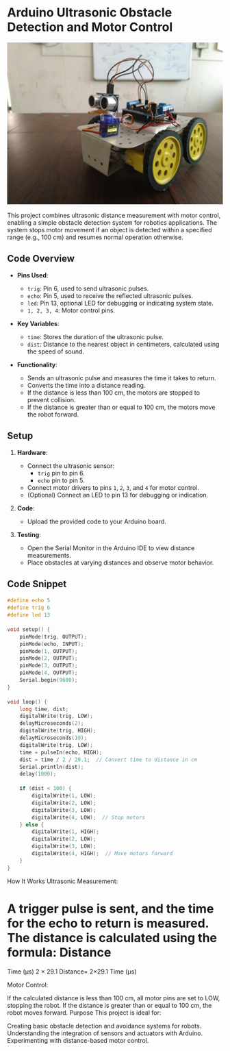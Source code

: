 # Arduino Ultrasonic Obstacle Detection and Motor Control  
![Alt text](https://github.com/narayanshastri/Arduinocodes/blob/main/ObstacleAvoidanceRobot/IMG_20220219_135755.jpg)

This project combines ultrasonic distance measurement with motor control, enabling a simple obstacle detection system for robotics applications. The system stops motor movement if an object is detected within a specified range (e.g., 100 cm) and resumes normal operation otherwise.  

## Code Overview  

- **Pins Used**:  
  - `trig`: Pin 6, used to send ultrasonic pulses.  
  - `echo`: Pin 5, used to receive the reflected ultrasonic pulses.  
  - `led`: Pin 13, optional LED for debugging or indicating system state.  
  - `1, 2, 3, 4`: Motor control pins.  

- **Key Variables**:  
  - `time`: Stores the duration of the ultrasonic pulse.  
  - `dist`: Distance to the nearest object in centimeters, calculated using the speed of sound.  

- **Functionality**:  
  - Sends an ultrasonic pulse and measures the time it takes to return.  
  - Converts the time into a distance reading.  
  - If the distance is less than 100 cm, the motors are stopped to prevent collision.  
  - If the distance is greater than or equal to 100 cm, the motors move the robot forward.  

## Setup  

1. **Hardware**:  
   - Connect the ultrasonic sensor:
     - `trig` pin to pin 6.  
     - `echo` pin to pin 5.  
   - Connect motor drivers to pins `1`, `2`, `3`, and `4` for motor control.  
   - (Optional) Connect an LED to pin 13 for debugging or indication.  

2. **Code**:  
   - Upload the provided code to your Arduino board.  

3. **Testing**:  
   - Open the Serial Monitor in the Arduino IDE to view distance measurements.  
   - Place obstacles at varying distances and observe motor behavior.  

## Code Snippet  

```cpp
#define echo 5
#define trig 6
#define led 13

void setup() {
    pinMode(trig, OUTPUT);
    pinMode(echo, INPUT);
    pinMode(1, OUTPUT);
    pinMode(2, OUTPUT);
    pinMode(3, OUTPUT);
    pinMode(4, OUTPUT);
    Serial.begin(9600);
}

void loop() {
    long time, dist;
    digitalWrite(trig, LOW);
    delayMicroseconds(2);
    digitalWrite(trig, HIGH);
    delayMicroseconds(10);
    digitalWrite(trig, LOW);
    time = pulseIn(echo, HIGH);
    dist = time / 2 / 29.1;  // Convert time to distance in cm
    Serial.println(dist);
    delay(1000);

    if (dist < 100) {
        digitalWrite(1, LOW);
        digitalWrite(2, LOW);
        digitalWrite(3, LOW);
        digitalWrite(4, LOW);  // Stop motors
    } else {
        digitalWrite(1, HIGH);
        digitalWrite(2, LOW);
        digitalWrite(3, LOW);
        digitalWrite(4, HIGH);  // Move motors forward
    }
}
```
How It Works
Ultrasonic Measurement:

A trigger pulse is sent, and the time for the echo to return is measured.
The distance is calculated using the formula:
Distance
=
Time (µs)
2
×
29.1
Distance= 
2×29.1
Time (µs)
​
 
Motor Control:

If the calculated distance is less than 100 cm, all motor pins are set to LOW, stopping the robot.
If the distance is greater than or equal to 100 cm, the robot moves forward.
Purpose
This project is ideal for:

Creating basic obstacle detection and avoidance systems for robots.
Understanding the integration of sensors and actuators with Arduino.
Experimenting with distance-based motor control.
